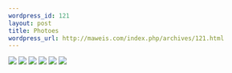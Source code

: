 ```yaml
--- 
wordpress_id: 121
layout: post
title: Photoes
wordpress_url: http://maweis.com/index.php/archives/121.html
---
```

<img src="http://maweis.com/m/_MG_5109.jpg" />
<img src="http://maweis.com/m/_MG_5118.jpg" />
<img src="http://maweis.com/m/_MG_5119.jpg" />
<img src="http://maweis.com/m/_MG_5131.jpg" />
<img src="http://maweis.com/m/01.jpg" />
<img src="http://maweis.com/m/02.jpg" />
